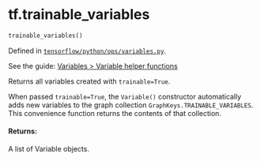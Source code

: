 <div itemscope itemtype="http://developers.google.com/ReferenceObject">
<meta itemprop="name" content="tf.trainable_variables" />
</div>

# tf.trainable_variables

``` python
trainable_variables()
```



Defined in [`tensorflow/python/ops/variables.py`](https://www.tensorflow.org/code/tensorflow/python/ops/variables.py).

See the guide: [Variables > Variable helper functions](../../../api_guides/python/state_ops.md#Variable_helper_functions)

Returns all variables created with `trainable=True`.

When passed `trainable=True`, the `Variable()` constructor automatically
adds new variables to the graph collection
`GraphKeys.TRAINABLE_VARIABLES`. This convenience function returns the
contents of that collection.

#### Returns:

  A list of Variable objects.